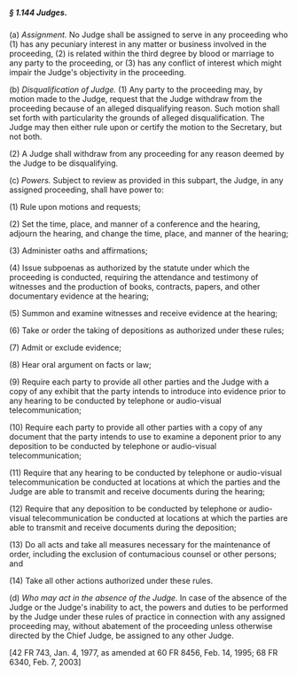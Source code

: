 ##### § 1.144 Judges. #####

(a) *Assignment.* No Judge shall be assigned to serve in any proceeding who (1) has any pecuniary interest in any matter or business involved in the proceeding, (2) is related within the third degree by blood or marriage to any party to the proceeding, or (3) has any conflict of interest which might impair the Judge's objectivity in the proceeding.

(b) *Disqualification of Judge.* (1) Any party to the proceeding may, by motion made to the Judge, request that the Judge withdraw from the proceeding because of an alleged disqualifying reason. Such motion shall set forth with particularity the grounds of alleged disqualification. The Judge may then either rule upon or certify the motion to the Secretary, but not both.

(2) A Judge shall withdraw from any proceeding for any reason deemed by the Judge to be disqualifying.

(c) *Powers.* Subject to review as provided in this subpart, the Judge, in any assigned proceeding, shall have power to:

(1) Rule upon motions and requests;

(2) Set the time, place, and manner of a conference and the hearing, adjourn the hearing, and change the time, place, and manner of the hearing;

(3) Administer oaths and affirmations;

(4) Issue subpoenas as authorized by the statute under which the proceeding is conducted, requiring the attendance and testimony of witnesses and the production of books, contracts, papers, and other documentary evidence at the hearing;

(5) Summon and examine witnesses and receive evidence at the hearing;

(6) Take or order the taking of depositions as authorized under these rules;

(7) Admit or exclude evidence;

(8) Hear oral argument on facts or law;

(9) Require each party to provide all other parties and the Judge with a copy of any exhibit that the party intends to introduce into evidence prior to any hearing to be conducted by telephone or audio-visual telecommunication;

(10) Require each party to provide all other parties with a copy of any document that the party intends to use to examine a deponent prior to any deposition to be conducted by telephone or audio-visual telecommunication;

(11) Require that any hearing to be conducted by telephone or audio-visual telecommunication be conducted at locations at which the parties and the Judge are able to transmit and receive documents during the hearing;

(12) Require that any deposition to be conducted by telephone or audio-visual telecommunication be conducted at locations at which the parties are able to transmit and receive documents during the deposition;

(13) Do all acts and take all measures necessary for the maintenance of order, including the exclusion of contumacious counsel or other persons; and

(14) Take all other actions authorized under these rules.

(d) *Who may act in the absence of the Judge.* In case of the absence of the Judge or the Judge's inability to act, the powers and duties to be performed by the Judge under these rules of practice in connection with any assigned proceeding may, without abatement of the proceeding unless otherwise directed by the Chief Judge, be assigned to any other Judge.

[42 FR 743, Jan. 4, 1977, as amended at 60 FR 8456, Feb. 14, 1995; 68 FR 6340, Feb. 7, 2003]